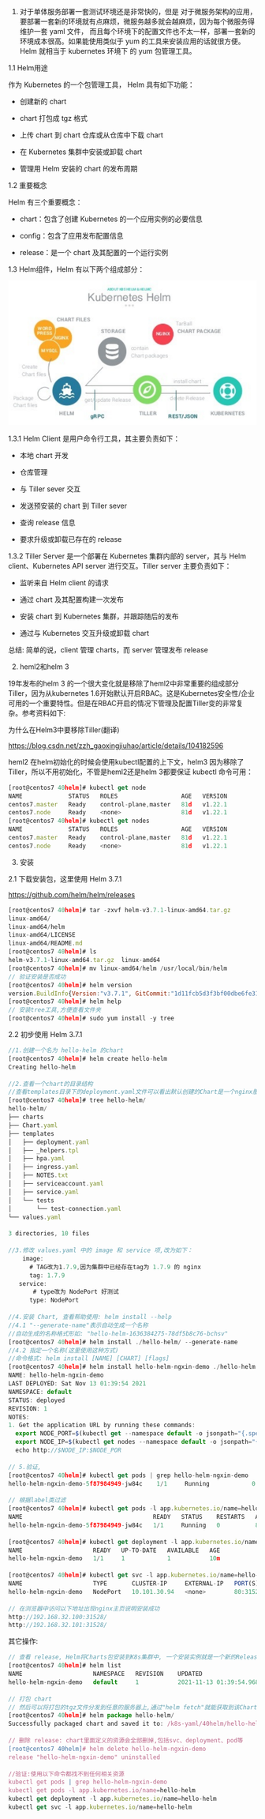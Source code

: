 1. 对于单体服务部署⼀套测试环境还是⾮常快的，但是 对于微服务架构的应⽤，要部署⼀套新的环境就有点麻烦，微服务越多就会越麻烦，因为每个微服务得维护⼀套 yaml ⽂件， ⽽且每个环境下的配置⽂件也不太⼀样，部署⼀套新的环境成本很⾼。如果能使⽤类似于 yum 的⼯具来安装应⽤的话就很方便。 Helm 就相当于 kubernetes 环境下 的 yum 包管理⼯具。



1.1 Helm用途

作为 Kubernetes 的⼀个包管理⼯具， Helm 具有如下功能：

- 创建新的 chart

- chart 打包成 tgz 格式

- 上传 chart 到 chart 仓库或从仓库中下载 chart

- 在 Kubernetes 集群中安装或卸载 chart

- 管理⽤ Helm 安装的 chart 的发布周期



1.2 重要概念

Helm 有三个重要概念：

- chart：包含了创建 Kubernetes 的⼀个应⽤实例的必要信息

- config：包含了应⽤发布配置信息

- release：是⼀个 chart 及其配置的⼀个运⾏实例



1.3 Helm组件，Helm 有以下两个组成部分：

![](images/4D4C2D67E9CE4E1DBFDB13A908A0CBCEclipboard.png)

1.3.1 Helm Client 是⽤户命令⾏⼯具，其主要负责如下：

- 本地 chart 开发

- 仓库管理

- 与 Tiller sever 交互

- 发送预安装的 chart 到 Tiller sever 

- 查询 release 信息

- 要求升级或卸载已存在的 release

1.3.2 Tiller Server 是⼀个部署在 Kubernetes 集群内部的 server，其与 Helm client、Kubernetes API server 进⾏交互。Tiller server 主要负责如下：

- 监听来⾃ Helm client 的请求

- 通过 chart 及其配置构建⼀次发布

- 安装 chart 到 Kubernetes 集群，并跟踪随后的发布

- 通过与 Kubernetes 交互升级或卸载 chart



总结: 简单的说，client 管理 charts，⽽ server 管理发布 release





2. heml2和helm 3 

19年发布的helm 3 的一个很大变化就是移除了heml2中非常重要的组成部分Tiller，因为从kubernetes 1.6开始默认开启RBAC。这是Kubernetes安全性/企业可用的一个重要特性。但是在RBAC开启的情况下管理及配置Tiller变的非常复杂。参考资料如下:



为什么在Helm3中要移除Tiller(翻译)

https://blog.csdn.net/zzh_gaoxingjiuhao/article/details/104182596



heml2 在helm初始化的时候会使用kubectl配置的上下文，helm3 因为移除了Tiller，所以不用初始化，不管是heml2还是helm 3都要保证 kubectl 命令可用：

```javascript
[root@centos7 40helm]# kubectl get node
NAME             STATUS   ROLES                  AGE   VERSION
centos7.master   Ready    control-plane,master   81d   v1.22.1
centos7.node     Ready    <none>                 81d   v1.22.1
[root@centos7 40helm]# kubectl get nodes
NAME             STATUS   ROLES                  AGE   VERSION
centos7.master   Ready    control-plane,master   81d   v1.22.1
centos7.node     Ready    <none>                 81d   v1.22.1

```





3.  安装



2.1 下载安装包，这里使用 Helm 3.7.1

https://github.com/helm/helm/releases

```javascript
[root@centos7 40helm]# tar -zxvf helm-v3.7.1-linux-amd64.tar.gz 
linux-amd64/
linux-amd64/helm
linux-amd64/LICENSE
linux-amd64/README.md
[root@centos7 40helm]# ls
helm-v3.7.1-linux-amd64.tar.gz  linux-amd64
[root@centos7 40helm]# mv linux-amd64/helm /usr/local/bin/helm
// 验证安装是否成功
[root@centos7 40helm]# helm version
version.BuildInfo{Version:"v3.7.1", GitCommit:"1d11fcb5d3f3bf00dbe6fe31b8412839a96b3dc4", GitTreeState:"clean", GoVersion:"go1.16.9"}
[root@centos7 40helm]# helm help
// 安装tree工具,方便查看文件夹
[root@centos7 40helm]# sudo yum install -y tree
```



2.2 初步使用 Helm 3.7.1

```javascript
//1.创建一个名为 hello-helm 的chart
[root@centos7 40helm]# helm create hello-helm
Creating hello-helm

//2.查看一个chart的目录结构
//查看templates⽬录下的deployment.yaml⽂件可以看出默认创建的Chart是⼀个nginx服务
[root@centos7 40helm]# tree hello-helm/
hello-helm/
├── charts
├── Chart.yaml
├── templates
│   ├── deployment.yaml
│   ├── _helpers.tpl
│   ├── hpa.yaml
│   ├── ingress.yaml
│   ├── NOTES.txt
│   ├── serviceaccount.yaml
│   ├── service.yaml
│   └── tests
│       └── test-connection.yaml
└── values.yaml

3 directories, 10 files

//3.修改 values.yaml 中的 image 和 service 项,改为如下：
    image:
      # TAG改为1.7.9,因为集群中已经存在tag为 1.7.9 的 nginx
      tag: 1.7.9
   service:
       # type改为 NodePort 好测试 
      type: NodePort

//4.安装 Chart, 查看帮助使用: helm install --help
//4.1 "--generate-name"表示自动生成一个名称
//自动生成的名称格式形如: "hello-helm-1636384275-78df5b8c76-bchsv"
[root@centos7 40helm]# helm install ./hello-helm/ --generate-name
//4.2 指定一个名称(这里使用这种方式)
//命令格式: helm install [NAME] [CHART] [flags]
[root@centos7 40helm]# helm install hello-helm-ngxin-demo ./hello-helm
NAME: hello-helm-ngxin-demo
LAST DEPLOYED: Sat Nov 13 01:39:54 2021
NAMESPACE: default
STATUS: deployed
REVISION: 1
NOTES:
1. Get the application URL by running these commands:
  export NODE_PORT=$(kubectl get --namespace default -o jsonpath="{.spec.ports[0].nodePort}" services hello-helm-ngxin-demo)
  export NODE_IP=$(kubectl get nodes --namespace default -o jsonpath="{.items[0].status.addresses[0].address}")
  echo http://$NODE_IP:$NODE_POR

// 5.验证, 
[root@centos7 40helm]# kubectl get pods | grep hello-helm-ngxin-demo
hello-helm-ngxin-demo-5f87984949-jw84c    1/1     Running            0                 105s

// 根据label类过滤
[root@centos7 40helm]# kubectl get pods -l app.kubernetes.io/name=hello-helm
NAME                                     READY   STATUS    RESTARTS   AGE
hello-helm-ngxin-demo-5f87984949-jw84c   1/1     Running   0          8m38s

[root@centos7 40helm]# kubectl get deployment -l app.kubernetes.io/name=hello-helm
NAME                    READY   UP-TO-DATE   AVAILABLE   AGE
hello-helm-ngxin-demo   1/1     1            1           10m

[root@centos7 40helm]# kubectl get svc -l app.kubernetes.io/name=hello-helm
NAME                    TYPE       CLUSTER-IP     EXTERNAL-IP   PORT(S)        AGE
hello-helm-ngxin-demo   NodePort   10.101.30.94   <none>        80:31528/TCP   10m

// 在浏览器中访问以下地址出现nginx主页说明安装成功
http://192.168.32.100:31528/
http://192.168.32.101:31528/

```





其它操作:

```javascript
// 查看 release, Helm将Charts包安装到K8s集群中, ⼀个安装实例就是⼀个新的Release
[root@centos7 40helm]# helm list
NAME                 	NAMESPACE	REVISION	UPDATED                                	STATUS  	CHART           	APP VERSION
hello-helm-ngxin-demo	default  	1       	2021-11-13 01:39:54.968603713 -0500 EST	deployed	hello-helm-0.1.0	1.16.0 

// 打包 chart
// 然后可以将打包的tgz⽂件分发到任意的服务器上,通过"helm fetch"就能获取到该Chart
[root@centos7 40helm]# helm package hello-helm/
Successfully packaged chart and saved it to: /k8s-yaml/40helm/hello-helm-0.1.0.tgz

// 删除 release: chart里面定义的资源会全部删掉,包括svc、deployment、pod等
[root@centos7 40helm]# helm delete hello-helm-ngxin-demo
release "hello-helm-ngxin-demo" uninstalled

//验证:使用以下命令都找不到任何相关资源
kubectl get pods | grep hello-helm-ngxin-demo
kubectl get pods -l app.kubernetes.io/name=hello-helm
kubectl get deployment -l app.kubernetes.io/name=hello-helm
kubectl get svc -l app.kubernetes.io/name=hello-helm

```

